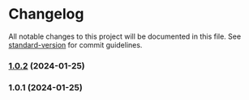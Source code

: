 # Changelog

All notable changes to this project will be documented in this file. See [standard-version](https://github.com/conventional-changelog/standard-version) for commit guidelines.

### [1.0.2](https://github.com/Outburn-IL/fume-community/compare/v1.0.1...v1.0.2) (2024-01-25)

### 1.0.1 (2024-01-25)

